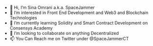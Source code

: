 - 👋 Hi, I’m Sina Omrani a.k.a. SpaceJammer
- 👀 I’m interested in Front End Development and Web3 and Blockchain Technologies
- 🌱 I’m currently learning Solidity and Smart Contract Development on Consensys Academy
- 💞️ I’m looking to collaborate on anything Decentralized
- 📫 You Can Reach me on Twitter under @SpaceJammerCT

<!---
sinao-dev/sinao-dev is a ✨ special ✨ repository because its `README.md` (this file) appears on your GitHub profile.
You can click the Preview link to take a look at your changes.
--->
